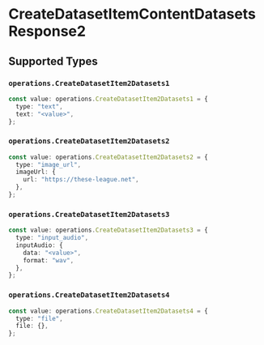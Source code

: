 # CreateDatasetItemContentDatasetsResponse2


## Supported Types

### `operations.CreateDatasetItem2Datasets1`

```typescript
const value: operations.CreateDatasetItem2Datasets1 = {
  type: "text",
  text: "<value>",
};
```

### `operations.CreateDatasetItem2Datasets2`

```typescript
const value: operations.CreateDatasetItem2Datasets2 = {
  type: "image_url",
  imageUrl: {
    url: "https://these-league.net",
  },
};
```

### `operations.CreateDatasetItem2Datasets3`

```typescript
const value: operations.CreateDatasetItem2Datasets3 = {
  type: "input_audio",
  inputAudio: {
    data: "<value>",
    format: "wav",
  },
};
```

### `operations.CreateDatasetItem2Datasets4`

```typescript
const value: operations.CreateDatasetItem2Datasets4 = {
  type: "file",
  file: {},
};
```

